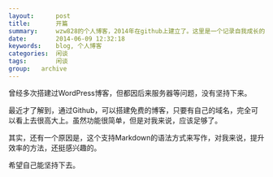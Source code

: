 ```yaml
---
layout:      post
title:       开篇
summary:     wzw828的个人博客，2014年在github上建立了。这里是一个记录自我成长的一个地方……
date:        2014-06-09 12:32:18
keywords:    blog, 个人博客
categories:  闲谈
tags:        闲谈
group:   archive
---
```


曾经多次搭建过WordPress博客，但都因后来服务器等问题，没有坚持下来。

最近才了解到，通过Github，可以搭建免费的博客，只要有自己的域名，完全可以看上去很高大上。虽然功能很简单，但是对我来说，应该足够了。

其实，还有一个原因是，这个支持Markdown的语法方式来写作，对我来说，提升效率的方法，还挺感兴趣的。

希望自己能坚持下去。